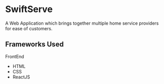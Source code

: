 # SwiftServe
A Web Application which brings together multiple home service providers for ease of customers.

## Frameworks Used
FrontEnd
* HTML
* CSS
* ReactJS

